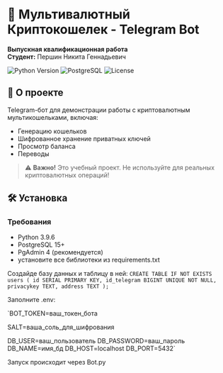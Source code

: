# 🔐 Мультивалютный Криптокошелек - Telegram Bot
**Выпускная квалификационная работа**  
**Студент:** Першин Никита Геннадьевич  

![Python Version](https://img.shields.io/badge/python-3.9.6-blue)
![PostgreSQL](https://img.shields.io/badge/PostgreSQL-15+-blue)
![License](https://img.shields.io/badge/license-MIT-green)

## 📌 О проекте
Telegram-бот для демонстрации работы с криптовалютным мультикошельками, включая:
- Генерацию кошельков
- Шифрованное хранение приватных ключей
- Просмотр баланса
- Переводы

> ⚠️ **Важно!** Это учебный проект. Не используйте для реальных криптовалютных операций!

## 🛠 Установка

### Требования
- Python 3.9.6
- PostgreSQL 15+
- PgAdmin 4 (рекомендуется)
- установите все библиотеки из requirements.txt

Создайде базу данных и таблицу в ней:
`CREATE TABLE IF NOT EXISTS users (
    id SERIAL PRIMARY KEY,
    id_telegram BIGINT UNIQUE NOT NULL,
    privacykey TEXT,
    address TEXT
);`

Заполните .env:

`BOT_TOKEN=ваш_токен_бота

SALT=ваша_соль_для_шифрования

DB_USER=ваш_пользователь
DB_PASSWORD=ваш_пароль
DB_NAME=имя_бд
DB_HOST=localhost
DB_PORT=5432`


Запуск происходит через Bot.py
